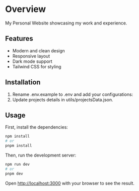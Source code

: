# Overview

My Personal Website showcasing my work and experience.

## Features

- Modern and clean design
- Responsive layout
- Dark mode support
- Tailwind CSS for styling

## Installation
1. Rename .env.example to .env and add your configurations:
2. Update projects details in utils/projectsData.json.

## Usage

First, install the dependencies:

```bash
npm install
# or
pnpm install
```

Then, run the development server:

```bash
npm run dev
# or
pnpm dev
```

Open [http://localhost:3000](http://localhost:3000) with your browser to see the result.

